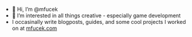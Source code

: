 - 👋 Hi, I’m @mfucek
- 👀 I’m interested in all things creative - especially game development
- I occasinally write blogposts, guides, and some cool projects I worked on at [mfucek.com](https://www.mfucek.com)

<!---
mfucek/mfucek is a ✨ special ✨ repository because its `README.md` (this file) appears on your GitHub profile.
You can click the Preview link to take a look at your changes.
--->
